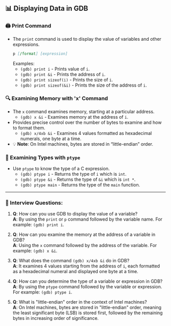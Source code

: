 ## 📊 Displaying Data in GDB

### 🖨️ Print Command
- The `print` command is used to display the value of variables and other expressions.
    ```markdown
    p [/format] [expression]
    ```
    Examples:
    - `(gdb) print i` - Prints value of `i`.
    - `(gdb) print &i` - Prints the address of `i`.
    - `(gdb) print sizeof(i)` - Prints the size of `i`.
    - `(gdb) print sizeof(&i)` - Prints the size of the address of `i`.

### 🔍 Examining Memory with 'x' Command
- The `x` command examines memory, starting at a particular address.
    - `(gdb) x &i` - Examines memory at the address of `i`.
- Provides precise control over the number of bytes to examine and how to format them.
    - `(gdb) x/4xb &i` - Examines 4 values formatted as hexadecimal numerals, one byte at a time.
- 💡 **Note**: On Intel machines, bytes are stored in “little-endian” order.

### 🧪 Examining Types with `ptype`
- Use `ptype` to know the type of a C expression.
    - `(gdb) ptype i` - Returns the type of `i` which is `int`.
    - `(gdb) ptype &i` - Returns the type of `&i` which is `int *`.
    - `(gdb) ptype main` - Returns the type of the `main` function.

---

### 🎤 Interview Questions:
1. **Q**: How can you use GDB to display the value of a variable?  
    **A**: By using the `print` or `p` command followed by the variable name. For example: `(gdb) print i`.
  
2. **Q**: How can you examine the memory at the address of a variable in GDB?  
    **A**: Using the `x` command followed by the address of the variable. For example: `(gdb) x &i`.
  
3. **Q**: What does the command `(gdb) x/4xb &i` do in GDB?  
    **A**: It examines 4 values starting from the address of `i`, each formatted as a hexadecimal numeral and displayed one byte at a time.

4. **Q**: How can you determine the type of a variable or expression in GDB?  
    **A**: By using the `ptype` command followed by the variable or expression. For example: `(gdb) ptype i`.

5. **Q**: What is "little-endian" order in the context of Intel machines?  
    **A**: On Intel machines, bytes are stored in "little-endian" order, meaning the least significant byte (LSB) is stored first, followed by the remaining bytes in increasing order of significance.

